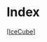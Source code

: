 # Index

[[IceCube]]

[//begin]: # "Autogenerated link references for markdown compatibility"
[IceCube]: IceCube "IceCube"
[//end]: # "Autogenerated link references"
